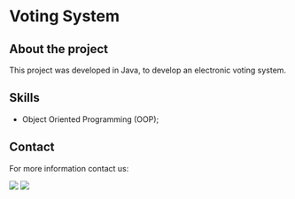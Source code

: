<h1> Voting System </h1>

<h2> About the project </h2>

<div> 

This project was developed in Java, to develop an electronic voting system.

</div> 

<h2> Skills </h2>

<ul> 

<li>Object Oriented Programming (OOP);</li>

</ul> 

<h2>Contact </h2>

<p> For more information contact us: </p>

<div>
<a href="https://www.linkedin.com/in/thiago-hayashi-037732109/" target="_blank"><img src="https://img.shields.io/badge/-LinkedIn-%230077B5?style=for-the-badge&logo=linkedin&logoColor=white" target="_blank"></a>

<a href = "shundi_hayashi@hotmail.com">
<img src="https://img.shields.io/badge/Microsoft_Outlook-0078D4?style=for-the-badge&logo=microsoft-outlook&logoColor=white" target="_blank">
</a>
</div>

